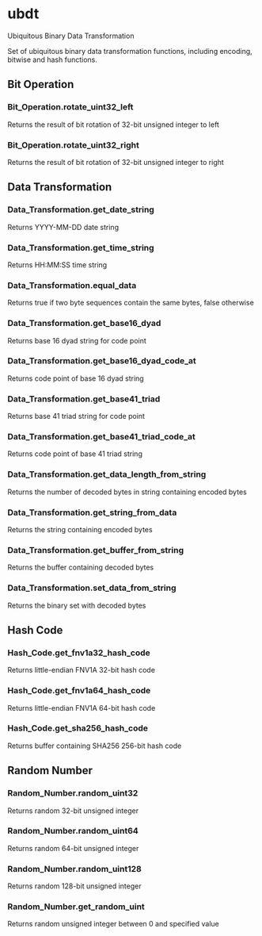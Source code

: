 # ubdt
Ubiquitous Binary Data Transformation

Set of ubiquitous binary data transformation functions, including encoding, bitwise and hash functions.


## Bit Operation

### Bit_Operation.rotate_uint32_left
Returns the result of bit rotation of 32-bit unsigned integer to left

### Bit_Operation.rotate_uint32_right
Returns the result of bit rotation of 32-bit unsigned integer to right


## Data Transformation

### Data_Transformation.get_date_string
Returns YYYY-MM-DD date string

### Data_Transformation.get_time_string
Returns HH:MM:SS time string

### Data_Transformation.equal_data
Returns true if two byte sequences contain the same bytes, false otherwise

### Data_Transformation.get_base16_dyad
Returns base 16 dyad string for code point

### Data_Transformation.get_base16_dyad_code_at
Returns code point of base 16 dyad string

### Data_Transformation.get_base41_triad
Returns base 41 triad string for code point

### Data_Transformation.get_base41_triad_code_at
Returns code point of base 41 triad string

### Data_Transformation.get_data_length_from_string
Returns the number of decoded bytes in string containing encoded bytes

### Data_Transformation.get_string_from_data
Returns the string containing encoded bytes

### Data_Transformation.get_buffer_from_string
Returns the buffer containing decoded bytes

### Data_Transformation.set_data_from_string
Returns the binary set with decoded bytes


## Hash Code

### Hash_Code.get_fnv1a32_hash_code
Returns little-endian FNV1A 32-bit hash code

### Hash_Code.get_fnv1a64_hash_code
Returns little-endian FNV1A 64-bit hash code

### Hash_Code.get_sha256_hash_code
Returns buffer containing SHA256 256-bit hash code


## Random Number

### Random_Number.random_uint32
Returns random 32-bit unsigned integer

### Random_Number.random_uint64
Returns random 64-bit unsigned integer

### Random_Number.random_uint128
Returns random 128-bit unsigned integer

### Random_Number.get_random_uint
Returns random unsigned integer between 0 and specified value
